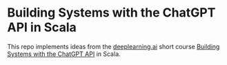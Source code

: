 # Building Systems with the ChatGPT API in Scala

This repo implements ideas from the [deeplearning.ai](https://www.deeplearning.ai) short course [Building Systems with the ChatGPT API](https://www.deeplearning.ai/short-courses/building-systems-with-chatgpt/) in Scala.
